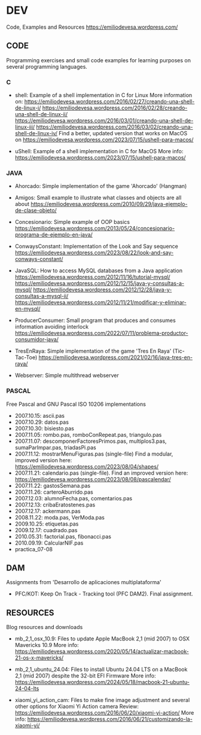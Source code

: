 # DEV

Code, Examples and Resources
https://emiliodevesa.wordpress.com/



## CODE

Programming exercises and small code examples for learning purposes on several programming languages.


### C

* shell: Example of a shell implementation in C for Linux
More information on:
https://emiliodevesa.wordpress.com/2016/02/27/creando-una-shell-de-linux-i/
https://emiliodevesa.wordpress.com/2016/02/28/creando-una-shell-de-linux-ii/
https://emiliodevesa.wordpress.com/2016/03/01/creando-una-shell-de-linux-iii/
https://emiliodevesa.wordpress.com/2016/03/02/creando-una-shell-de-linux-iv/
Find a better, updated version that works on MacOS on https://emiliodevesa.wordpress.com/2023/07/15/ushell-para-macos/

* uShell: Example of a shell implementation in C for MacOS
More info: https://emiliodevesa.wordpress.com/2023/07/15/ushell-para-macos/


### JAVA

* Ahorcado: Simple implementation of the game 'Ahorcado' (Hangman)

* Amigos: Small example to illustrate what classes and objects are all about
https://emiliodevesa.wordpress.com/2010/09/29/java-ejemplo-de-clase-objeto/

* Concesionario: Simple example of OOP basics
https://emiliodevesa.wordpress.com/2013/05/24/concesionario-programa-de-ejemplo-en-java/

* ConwaysConstant: Implementation of the Look and Say sequence
https://emiliodevesa.wordpress.com/2023/08/22/look-and-say-conways-constant/

* JavaSQL: How to access MySQL databases from a Java application
https://emiliodevesa.wordpress.com/2012/11/16/tutorial-mysql/
https://emiliodevesa.wordpress.com/2012/12/15/java-y-consultas-a-mysql/
https://emiliodevesa.wordpress.com/2012/12/28/java-y-consultas-a-mysql-ii/
https://emiliodevesa.wordpress.com/2012/11/21/modificar-y-eliminar-en-mysql/

* ProducerConsumer: Small program that produces and consumes information avoiding interlock
https://emiliodevesa.wordpress.com/2022/07/11/problema-productor-consumidor-java/

* TresEnRaya: Simple implementation of the game 'Tres En Raya' (Tic-Tac-Toe)
https://emiliodevesa.wordpress.com/2021/02/16/java-tres-en-raya/

* Webserver: Simple multithread webserver


### PASCAL

Free Pascal and GNU Pascal ISO 10206 implementations

* 2007.10.15: ascii.pas
* 2007.10.29: datos.pas
* 2007.10.30: bisiesto.pas
* 2007.11.05: rombo.pas, romboConRepeat.pas, triangulo.pas
* 2007.11.07: descomponerFactoresPrimos.pas, multiplos3.pas, sumaParImpar.pas, triadasPi.pas
* 2007.11.12: mostrarMenuFiguras.pas (single-file) Find a modular, improved version here: https://emiliodevesa.wordpress.com/2023/08/04/shapes/
* 2007.11.21: calendario.pas (single-file). Find an improved version here: https://emiliodevesa.wordpress.com/2023/08/08/pascalendar/
* 2007.11.22: gastosSemana.pas
* 2007.11.26: carteroAburrido.pas
* 2007.12.03: alumnoFecha.pas, comentarios.pas
* 2007.12.13: cribaEratostenes.pas
* 2007.12.17: ackermann.pas
* 2008.11.22: moda.pas, VerModa.pas
* 2009.10.25: etiquetas.pas
* 2009.12.17: cuadrado.pas
* 2010.05.31: factorial.pas, fibonacci.pas
* 2010.09.19: CalcularNIF.pas
* practica_07-08



## DAM

Assignments from 'Desarrollo de aplicaciones multiplataforma'

* PFC/KOT: Keep On Track - Tracking tool (PFC DAM2). Final assignment.



## RESOURCES

Blog resources and downloads

* mb_2,1_osx_10.9: Files to update Apple MacBook 2,1 (mid 2007) to OSX Mavericks 10.9
More info: https://emiliodevesa.wordpress.com/2020/05/14/actualizar-macbook-21-os-x-mavericks/

* mb_2,1_ubuntu_24.04: Files to install Ubuntu 24.04 LTS on a MacBook 2,1 (mid 2007) despite the 32-bit EFI Firmware
More info: https://emiliodevesa.wordpress.com/2024/05/18/macbook-21-ubuntu-24-04-lts

* xiaomi_yi_action_cam: Files to make fine image adjustment and several other options for Xiaomi Yi Action camera
Review: https://emiliodevesa.wordpress.com/2016/06/20/xiaomi-yi-action/
More info: https://emiliodevesa.wordpress.com/2016/06/21/customizando-la-xiaomi-yi/
